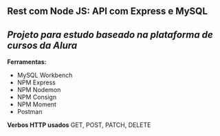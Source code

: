 ## Rest com Node JS: API com Express e MySQL

 ## ***Projeto para estudo baseado na plataforma de cursos da Alura***
  
 **Ferramentas:** 
 - MySQL Workbench
 - NPM Express
 - NPM Nodemon
 - NPM Consign
 - NPM Moment
 - Postman
 
 **Verbos HTTP usados** 
  GET, POST, PATCH, DELETE
  
  
